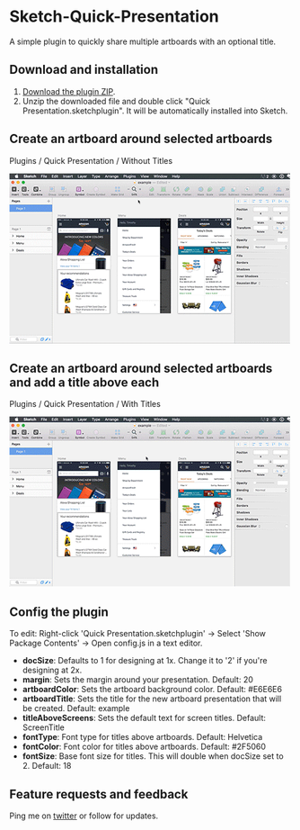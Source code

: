 # Sketch-Quick-Presentation

A simple plugin to quickly share multiple artboards with an optional title.

## Download and installation

1. [Download the plugin ZIP](https://github.com/timothywhalin/Sketch-Quick-Presentation/archive/master.zip).
2. Unzip the downloaded file and double click "Quick Presentation.sketchplugin". It will be automatically installed into Sketch.

## Create an artboard around selected artboards

Plugins / Quick Presentation / Without Titles

![Generate artboard without titles](README-Screenshots/without-titles.gif)

## Create an artboard around selected artboards and add a title above each

Plugins / Quick Presentation / With Titles

![Generate artboard with titles](README-Screenshots/with-titles.gif)

## Config the plugin

To edit: Right-click 'Quick Presentation.sketchplugin' → Select 'Show Package Contents' → Open config.js in a text editor.

- **docSize**: Defaults to 1 for designing at 1x. Change it to '2' if you're designing at 2x.
- **margin**: Sets the margin around your presentation. Default: 20
- **artboardColor**: Sets the artboard background color. Default: #E6E6E6
- **artboardTitle**: Sets the title for the new artboard presentation that will be created. Default: example
- **titleAboveScreens**: Sets the default text for screen titles. Default: ScreenTitle
- **fontType**: Font type for titles above artboards. Default: Helvetica
- **fontColor**: Font color for titles above artboards. Default: #2F5060
- **fontSize**: Base font size for titles. This will double when docSize set to 2. Default: 18

## Feature requests and feedback
Ping me on [twitter](http://twitter.com/timothywhalin) or follow for updates.

